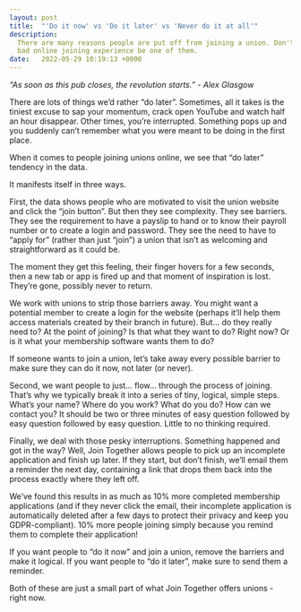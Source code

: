 ```yaml
---
layout: post
title:  "'Do it now' vs 'Do it later' vs 'Never do it at all'"
description:
  There are many reasons people are put off from joining a union. Don't let a
  bad online joining experience be one of them.
date:   2022-05-29 10:19:13 +0000
---
```


*“As soon as this pub closes, the revolution starts.” - Alex Glasgow*

There are lots of things we’d rather “do later”. Sometimes, all it takes is the tiniest excuse to sap your momentum, crack open YouTube and watch half an hour disappear. Other times, you’re interrupted. Something pops up and you suddenly can’t remember what you were meant to be doing in the first place.

When it comes to people joining unions online, we see that “do later” tendency in the data.

It manifests itself in three ways.

First, the data shows people who are motivated to visit the union website and click the “join button”. But then they see complexity. They see barriers. They see the requirement to have a payslip to hand or to know their payroll number or to create a login and password. They see the need to have to “apply for” (rather than just “join”) a union that isn’t as welcoming and straightforward as it could be.

The moment they get this feeling, their finger hovers for a few seconds, then a new tab or app is fired up and that moment of inspiration is lost. They’re gone, possibly never to return.

We work with unions to strip those barriers away. You might want a potential member to create a login for the website (perhaps it’ll help them access materials created by their branch in future). But… do they really need to? At the point of joining? Is that what they want to do? Right now? Or is it what your membership software wants them to do?

If someone wants to join a union, let’s take away every possible barrier to make sure they can do it now, not later (or never).

Second, we want people to just… flow… through the process of joining. That’s why we typically break it into a series of tiny, logical, simple steps. What’s your name? Where do you work? What do you do? How can we contact you? It should be two or three minutes of easy question followed by easy question followed by easy question. Little to no thinking required.

Finally, we deal with those pesky interruptions. Something happened and got in the way? Well, Join Together allows people to pick up an incomplete application and finish up later. If they start, but don’t finish, we’ll email them a reminder the next day, containing a link that drops them back into the process exactly where they left off.

We’ve found this results in as much as 10% more completed membership applications (and if they never click the email, their incomplete application is automatically deleted after a few days to protect their privacy and keep you GDPR-compliant). 10% more people joining simply because you remind them to complete their application!

If you want people to “do it now” and join a union, remove the barriers and make it logical. If you want people to “do it later”, make sure to send them a reminder.

Both of these are just a small part of what Join Together offers unions - right now.
